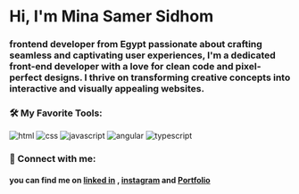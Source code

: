 <h1 align="left">Hi, I'm Mina Samer Sidhom</h1>
<h3 align="left">frontend developer from Egypt passionate about crafting seamless and captivating user experiences, I'm a dedicated front-end developer with a love for clean code and pixel-perfect designs. I thrive on transforming creative concepts into interactive and visually appealing websites.</h3>


<h3 align="left">🛠️ My Favorite Tools:</h3>

  <p>
     <img src="https://skillicons.dev/icons?i=html" alt="html"/>
     <img src="https://skillicons.dev/icons?i=css" alt="css"/>
     <img src="https://skillicons.dev/icons?i=js" alt="javascript"/>
     <img src="https://skillicons.dev/icons?i=angular" alt="angular"/>
     <img src="https://skillicons.dev/icons?i=ts" alt="typescript"/>
     
  </p>


<h3 align="left">💬 Connect with me:</h3>
<h4 align="left">
  you can find me on <a href="https://www.linkedin.com/in/mina-s-sidhom-889072288/overlay/about-this-profile/?lipi=urn%3Ali%3Apage%3Ad_flagship3_profile_view_base%3B%2FgaxhwYjSCS%2B9yj%2FOhDOJQ%3D%3D">linked in</a> , <a href="https://www.instagram.com/abdallashaban99?igsh=amd2M2ZuaWRydGln">instagram</a> and <a href="">Portfolio</a>
</h5>

